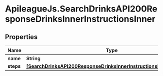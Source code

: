 # ApileagueJs.SearchDrinksAPI200ResponseDrinksInnerInstructionsInner

## Properties

Name | Type | Description | Notes
------------ | ------------- | ------------- | -------------
**name** | **String** |  | [optional] 
**steps** | [**[SearchDrinksAPI200ResponseDrinksInnerInstructionsInnerStepsInner]**](SearchDrinksAPI200ResponseDrinksInnerInstructionsInnerStepsInner.md) |  | [optional] 


